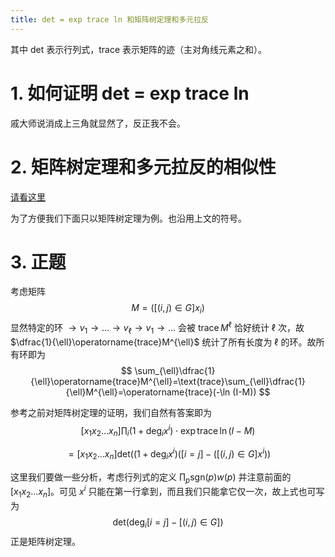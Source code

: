 ```yaml
---
title: det = exp trace ln 和矩阵树定理和多元拉反
---
```


其中 det 表示行列式，trace 表示矩阵的迹（主对角线元素之和）。

# 1. 如何证明 det = exp trace ln

戚大师说消成上三角就显然了，反正我不会。

# 2. 矩阵树定理和多元拉反的相似性

[请看这里](https://xyix.gitee.io/posts/?page=1&postname=multi-lagrange-inv)

为了方便我们下面只以矩阵树定理为例。也沿用上文的符号。

# 3. 正题

考虑矩阵
$$
M=\left([(i,j)\in G\right]x_i)
$$
显然特定的环 $\rightarrow v_1\rightarrow\ldots\rightarrow v_{\ell}\rightarrow v_1\rightarrow\ldots$ 会被 $\operatorname{trace}M^{\ell}$ 恰好统计 $\ell$ 次，故 $\dfrac{1}{\ell}\operatorname{trace}M^{\ell}$ 统计了所有长度为 $\ell$ 的环。故所有环即为
$$
\sum_{\ell}\dfrac{1}{\ell}\operatorname{trace}M^{\ell}=\text{trace}\sum_{\ell}\dfrac{1}{\ell}M^{\ell}=\operatorname{trace}(-\ln (I-M))
$$

参考之前对矩阵树定理的证明，我们自然有答案即为
$$
[x_1x_2...x_n]\prod_i(1+\text{deg}_ix^i)\cdot\operatorname{exp}\operatorname{trace}\ln(I-M)
$$

$$
=[x_1x_2...x_n]\text{det}((1+\text{deg}_ix^i)([i=j]-([(i,j)\in G]x^i))
$$

这里我们要做一些分析，考虑行列式的定义 $\prod_p\text{sgn}(p)w(p)$ 并注意前面的 $[x_1x_2...x_n]$。可见 $x^i$ 只能在第一行拿到，而且我们只能拿它仅一次，故上式也可写为
$$
\text{det}(\text{deg}_i[i=j]-[(i,j)\in G])
$$
正是矩阵树定理。